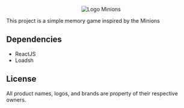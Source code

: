 
<p align="center"><img src="https://www.filippodicostanzo.com/resources/logo-minions.png" alt="Logo Minions"></p>

This project is a simple memory game inspired by the Minions

## Dependencies
- ReactJS
- Loadsh

## License
All product names, logos, and brands are property of their respective owners.
